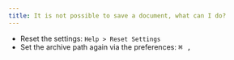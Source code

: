 ```yaml
---
title: It is not possible to save a document, what can I do?
---
```


* Reset the settings: `Help > Reset Settings`
* Set the archive path again via the preferences: <kbd>⌘ ,</kbd>
